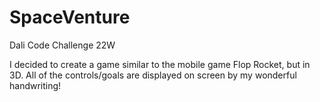 # SpaceVenture
Dali Code Challenge 22W

I decided to create a game similar to the mobile game Flop Rocket, but in 3D.
All of the controls/goals are displayed on screen by my wonderful handwriting!